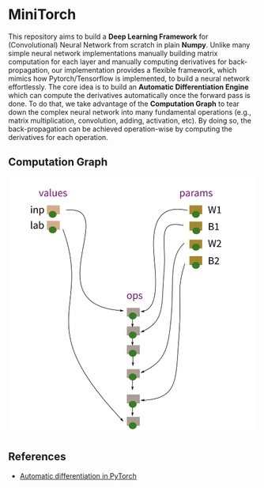 # MiniTorch

<!-- <font size="10"> -->
This repository aims to build a **Deep Learning Framework** for (Convolutional) Neural Network from scratch in plain **Numpy**. Unlike many simple neural network implementations manually building matrix computation for each layer and manually computing derivatives for back-propagation, our implementation provides a flexible framework, which mimics how Pytorch/Tensorflow is implemented, to build a neural network effortlessly. The core idea is to build an **Automatic Differentiation Engine** which can compute the derivatives automatically once the forward pass is done. To do that, we take advantage of the **Computation Graph** to tear down the complex neural network into many fundamental operations (e.g., matrix multiplication, convolution, adding, activation, etc). By doing so, the back-propagation can be achieved operation-wise by computing the derivatives for each operation. 
<!-- </font>  -->

## Computation Graph
![Alt text](imgs/comGraph.png?raw=true "Title")

## References
- [Automatic differentiation in PyTorch](https://openreview.net/pdf?id=BJJsrmfCZ)

